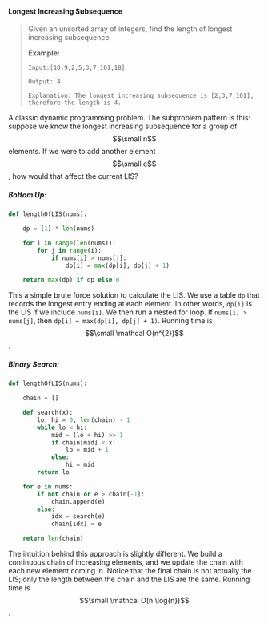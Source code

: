 #### Longest Increasing Subsequence

> Given an unsorted array of integers, find the length of longest increasing subsequence.
>
> **Example:**
>
> ```
> Input:[10,9,2,5,3,7,101,18]
>
> Output: 4 
>
> Explanation: The longest increasing subsequence is [2,3,7,101], therefore the length is 4.
> ```

A classic dynamic programming problem. The subproblem pattern is this: suppose we know the longest increasing subsequence for a group of $$\small n$$ elements. If we were to add another element $$\small e$$, how would that affect the current LIS?

##### Bottom Up:

```py
def lengthOfLIS(nums):

    dp = [1] * len(nums)

    for i in range(len(nums)):
        for j in range(i):
            if nums[i] > nums[j]:
                dp[i] = max(dp[i], dp[j] + 1)

    return max(dp) if dp else 0
```

This a simple brute force solution to calculate the LIS. We use a table `dp` that records the longest entry ending at each element. In other words, `dp[i]` is the LIS if we include `nums[i]`. We then run a nested for loop. If `nums[i] > nums[j]`, then `dp[i] = max(dp[i], dp[j] + 1)`. Running time is $$\small \mathcal O(n^{2})$$.

##### Binary Search:

```py
def lengthOfLIS(nums):

    chain = []

    def search(x):
        lo, hi = 0, len(chain) - 1
        while lo < hi:
            mid = (lo + hi) >> 1
            if chain[mid] < x:
                lo = mid + 1
            else:
                hi = mid
        return lo

    for e in nums:
        if not chain or e > chain[-1]:
            chain.append(e)
        else:
            idx = search(e)
            chain[idx] = e

    return len(chain)
```

The intuition behind this approach is slightly different. We build a continuous chain of increasing elements, and we update the chain with each new element coming in. Notice that the final chain is not actually the LIS; only the length between the chain and the LIS are the same. Running time is $$\small \mathcal O(n \log{n})$$.

